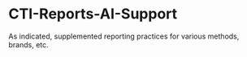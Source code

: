 # CTI-Reports-AI-Support
As indicated, supplemented reporting practices for various methods, brands, etc.
